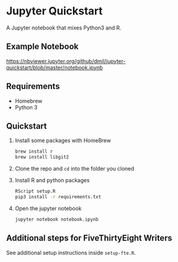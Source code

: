 # Jupyter Quickstart

A Jupyter notebook that mixes Python3 and R.

## Example Notebook

https://nbviewer.jupyter.org/github/dmil/jupyter-quickstart/blob/master/notebook.ipynb

## Requirements

* Homebrew
* Python 3

## Quickstart

1. Install some packages with HomeBrew

    ```bash
    brew install r
    brew install libgit2
    ```
  
2. Clone the repo and `cd` into the folder you cloned

3. Install R and python packages

    ```bash
    RScript setup.R
    pip3 install -r requirements.txt
    ```
  
4. Open the jupyter notebook

    ```bash
    jupyter notebook notebook.ipynb
    ```

## Additional steps for FiveThirtyEight Writers

See additional setup instructions inside `setup-fte.R`.
